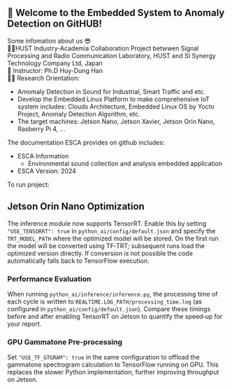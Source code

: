 ## 🤗 Welcome to the Embedded System to Anomaly Detection on GitHUB!  

Some infomation about us 😎  
🙋‍♀️HUST Industry-Academia Collaboration Project betwwen Signal Processing and Radio Communication Laboratory, HUST and SI Synergy Technology Company Ltd, Japan  
🧙 Instructor: Ph.D Huy-Dung Han  
👩‍💻 Research Orientation: 
+ Amomaly Detection in Sound for Industrial, Smart Traffic and etc.
+ Develop the Embedded Linux Platform to make comprehensive IoT system includes: Clouds Architecture, Embedded Linux OS by Yocto Project, Anomaly Detection Algorithm, etc. 
+ The target machines: Jetson Nano, Jetson Xavier, Jetson Orin Nano, Rasberry Pi 4, ...

The documentation ESCA provides on github includes:
* ESCA Information
  * Environmental sound collection and analysis embedded application
* ESCA Version: 2024

To run project:

## Jetson Orin Nano Optimization

The inference module now supports TensorRT. Enable this by setting
`"USE_TENSORRT": true` in `python_ai/config/default.json` and specify the
`TRT_MODEL_PATH` where the optimized model will be stored. On the first run the
model will be converted using TF‑TRT; subsequent runs load the optimized
version directly. If conversion is not possible the code automatically falls
back to TensorFlow execution.

### Performance Evaluation

When running `python_ai/inference/inference.py`, the processing time of each
cycle is written to `REALTIME.LOG_PATH/processing_time.log` (as configured in
`python_ai/config/default.json`). Compare these timings before and after
enabling TensorRT on Jetson to quantify the speed‑up for your report.

### GPU Gammatone Pre-processing

Set `"USE_TF_GTGRAM": true` in the same configuration to offload the
gammatone spectrogram calculation to TensorFlow running on GPU. This replaces
the slower Python implementation, further improving throughput on Jetson.

